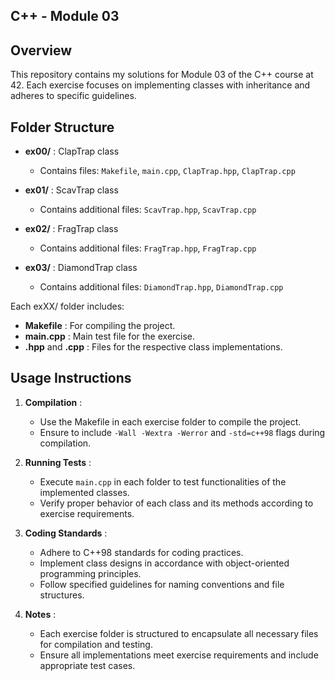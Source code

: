 ## C++ - Module 03
## Overview
This repository contains my solutions for Module 03 of the C++ course at 42. Each exercise focuses on implementing classes with inheritance and adheres to specific guidelines.

## Folder Structure

- **ex00/** : ClapTrap class
  - Contains files: `Makefile`, `main.cpp`, `ClapTrap.hpp`, `ClapTrap.cpp`

- **ex01/** : ScavTrap class
  - Contains additional files: `ScavTrap.hpp`, `ScavTrap.cpp`

- **ex02/** : FragTrap class
  - Contains additional files: `FragTrap.hpp`, `FragTrap.cpp`

- **ex03/** : DiamondTrap class
  - Contains additional files: `DiamondTrap.hpp`, `DiamondTrap.cpp`

Each exXX/ folder includes:
- **Makefile** : For compiling the project.
- **main.cpp** : Main test file for the exercise.
- **<ClassName>.hpp** and **<ClassName>.cpp** : Files for the respective class implementations.

## Usage Instructions

1. **Compilation** :
   - Use the Makefile in each exercise folder to compile the project.
   - Ensure to include `-Wall -Wextra -Werror` and `-std=c++98` flags during compilation.

2. **Running Tests** :
   - Execute `main.cpp` in each folder to test functionalities of the implemented classes.
   - Verify proper behavior of each class and its methods according to exercise requirements.

3. **Coding Standards** :
   - Adhere to C++98 standards for coding practices.
   - Implement class designs in accordance with object-oriented programming principles.
   - Follow specified guidelines for naming conventions and file structures.

4. **Notes** :
   - Each exercise folder is structured to encapsulate all necessary files for compilation and testing.
   - Ensure all implementations meet exercise requirements and include appropriate test cases.
